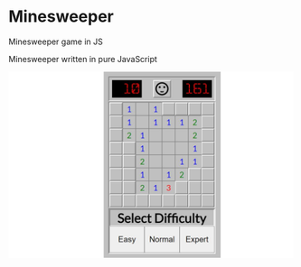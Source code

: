 # Minesweeper
Minesweeper game in JS

Minesweeper written in pure JavaScript

![alt text](https://github.com/slawoslawo/Minesweeper/blob/master/minesweeper.JPG?raw=true)

